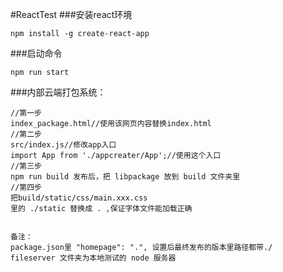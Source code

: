 #ReactTest
###安装react环境
```
npm install -g create-react-app
```
###启动命令
```
npm run start
```
###内部云端打包系统：
```
//第一步
index_package.html//使用该网页内容替换index.html
//第二步
src/index.js//修改app入口
import App from './appcreater/App';//使用这个入口
//第三步
npm run build 发布后，把 libpackage 放到 build 文件夹里
//第四步
把build/static/css/main.xxx.css
里的 ./static 替换成 . ,保证字体文件能加载正确


备注：
package.json里 "homepage": ".", 设置后最终发布的版本里路径都带./
fileserver 文件夹为本地测试的 node 服务器

```
